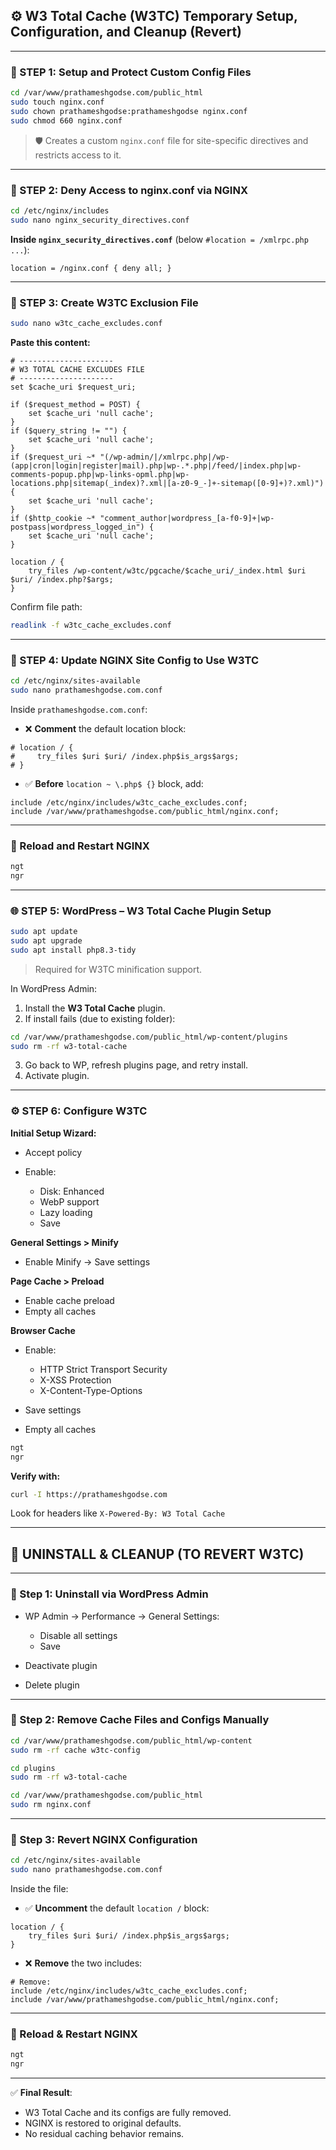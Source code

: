 
## ⚙️ W3 Total Cache (W3TC) Temporary Setup, Configuration, and Cleanup (Revert)

---

### 🧱 STEP 1: Setup and Protect Custom Config Files

```bash
cd /var/www/prathameshgodse.com/public_html
sudo touch nginx.conf
sudo chown prathameshgodse:prathameshgodse nginx.conf
sudo chmod 660 nginx.conf
```

> 🛡️ Creates a custom `nginx.conf` file for site-specific directives and restricts access to it.

---

### 🔐 STEP 2: Deny Access to nginx.conf via NGINX

```bash
cd /etc/nginx/includes
sudo nano nginx_security_directives.conf
```

**Inside `nginx_security_directives.conf`** (below `#location = /xmlrpc.php ...`):

```nginx
location = /nginx.conf { deny all; }
```

---

### 📄 STEP 3: Create W3TC Exclusion File

```bash
sudo nano w3tc_cache_excludes.conf
```

**Paste this content:**

```nginx
# ---------------------
# W3 TOTAL CACHE EXCLUDES FILE 
# ---------------------
set $cache_uri $request_uri;

if ($request_method = POST) {
    set $cache_uri 'null cache';
}
if ($query_string != "") {
    set $cache_uri 'null cache';
}
if ($request_uri ~* "(/wp-admin/|/xmlrpc.php|/wp-(app|cron|login|register|mail).php|wp-.*.php|/feed/|index.php|wp-comments-popup.php|wp-links-opml.php|wp-locations.php|sitemap(_index)?.xml|[a-z0-9_-]+-sitemap([0-9]+)?.xml)") {
    set $cache_uri 'null cache';
}
if ($http_cookie ~* "comment_author|wordpress_[a-f0-9]+|wp-postpass|wordpress_logged_in") {
    set $cache_uri 'null cache';
}

location / {
    try_files /wp-content/w3tc/pgcache/$cache_uri/_index.html $uri $uri/ /index.php?$args;
}
```

Confirm file path:

```bash
readlink -f w3tc_cache_excludes.conf
```

---

### 🔧 STEP 4: Update NGINX Site Config to Use W3TC

```bash
cd /etc/nginx/sites-available
sudo nano prathameshgodse.com.conf
```

Inside `prathameshgodse.com.conf`:

* ❌ **Comment** the default location block:

```nginx
# location / {
#     try_files $uri $uri/ /index.php$is_args$args;
# }
```

* ✅ **Before** `location ~ \.php$ {}` block, add:

```nginx
include /etc/nginx/includes/w3tc_cache_excludes.conf;
include /var/www/prathameshgodse.com/public_html/nginx.conf;
```

---

### 🔁 Reload and Restart NGINX

```bash
ngt
ngr
```

---

### 🌐 STEP 5: WordPress – W3 Total Cache Plugin Setup

```bash
sudo apt update
sudo apt upgrade
sudo apt install php8.3-tidy
```

> Required for W3TC minification support.

In WordPress Admin:

1. Install the **W3 Total Cache** plugin.
2. If install fails (due to existing folder):

```bash
cd /var/www/prathameshgodse.com/public_html/wp-content/plugins
sudo rm -rf w3-total-cache
```

3. Go back to WP, refresh plugins page, and retry install.
4. Activate plugin.

---

### ⚙️ STEP 6: Configure W3TC

**Initial Setup Wizard:**

* Accept policy
* Enable:

  * Disk: Enhanced
  * WebP support
  * Lazy loading
  * Save

**General Settings > Minify**

* Enable Minify → Save settings

**Page Cache > Preload**

* Enable cache preload
* Empty all caches

**Browser Cache**

* Enable:

  * HTTP Strict Transport Security
  * X-XSS Protection
  * X-Content-Type-Options
* Save settings
* Empty all caches

```bash
ngt
ngr
```

**Verify with:**

```bash
curl -I https://prathameshgodse.com
```

Look for headers like `X-Powered-By: W3 Total Cache`

---

## 🧹 UNINSTALL & CLEANUP (TO REVERT W3TC)

---

### 🔁 Step 1: Uninstall via WordPress Admin

* WP Admin → Performance → General Settings:

  * Disable all settings
  * Save
* Deactivate plugin
* Delete plugin

---

### 🧽 Step 2: Remove Cache Files and Configs Manually

```bash
cd /var/www/prathameshgodse.com/public_html/wp-content
sudo rm -rf cache w3tc-config

cd plugins
sudo rm -rf w3-total-cache

cd /var/www/prathameshgodse.com/public_html
sudo rm nginx.conf
```

---

### 🔧 Step 3: Revert NGINX Configuration

```bash
cd /etc/nginx/sites-available
sudo nano prathameshgodse.com.conf
```

Inside the file:

* ✅ **Uncomment** the default `location /` block:

```nginx
location / {
    try_files $uri $uri/ /index.php$is_args$args;
}
```

* ❌ **Remove** the two includes:

```nginx
# Remove:
include /etc/nginx/includes/w3tc_cache_excludes.conf;
include /var/www/prathameshgodse.com/public_html/nginx.conf;
```

---

### 🔁 Reload & Restart NGINX

```bash
ngt
ngr
```

---

✅ **Final Result**:

* W3 Total Cache and its configs are fully removed.
* NGINX is restored to original defaults.
* No residual caching behavior remains.
